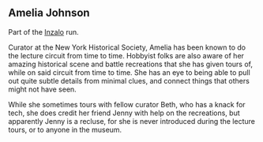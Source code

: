 ## Amelia Johnson

Part of the [Inzalo](InzaloShadowEarth) run.

Curator at the New York Historical Society, Amelia has been known to do
the lecture circuit from time to time.  Hobbyist folks are also aware
of her amazing historical scene and battle recreations that she has
given tours of, while on said circuit from time to time. She has an
eye to being able to pull out quite subtle details from minimal clues,
and connect things that others might not have seen.

While she sometimes tours with fellow curator Beth, who has a knack
for tech, she does credit her friend Jenny with help on the
recreations, but apparently Jenny is a recluse, for she is never
introduced during the lecture tours, or to anyone in the museum.
